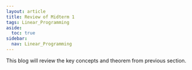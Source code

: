 ```yaml
---
layout: article
title: Review of Midterm 1
tags: Linear_Programming
aside:
  toc: true
sidebar:
  nav: Linear_Programming
---
```


This blog will review the key concepts and theorem from previous section.

<!--more-->

